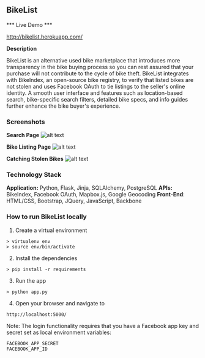 BikeList
--------

*** Live Demo ***

http://bikelist.herokuapp.com/

**Description**

BikeList is an alternative used bike marketplace that introduces more transparency in the bike buying process so you can rest assured that your purchase will not contribute to the cycle of bike theft. BikeList integrates with BikeIndex, an open-source bike registry, to verify that listed bikes are not stolen and uses Facebook OAuth to tie listings to the seller's online identity. A smooth user interface and features such as location-based search, bike-specific search filters, detailed bike specs, and info guides further enhance the bike buyer's experience.

### Screenshots

**Search Page**
![alt text](https://cldup.com/-CCK9vvr9h.png)

**Bike Listing Page**
![alt text](https://cldup.com/SG7KLqyY4C.png)

**Catching Stolen Bikes**
![alt text](https://cldup.com/Td9NE6eydd.png)

### Technology Stack

**Application:** Python, Flask, Jinja, SQLAlchemy, PostgreSQL
**APIs:** BikeIndex, Facebook OAuth, Mapbox.js, Google Geocoding
**Front-End**: HTML/CSS, Bootstrap, JQuery, JavaScript, Backbone 

### How to run BikeList locally

1. Create a virtual environment 

```
> virtualenv env
> source env/bin/activate
```

2. Install the dependencies

```
> pip install -r requirements
```

3. Run the app 

```
> python app.py
```

4. Open your browser and navigate to 

```
http://localhost:5000/
```

Note: The login functionality requires that you have a Facebook app key and secret set as local environment variables:

```
FACEBOOK_APP_SECRET
FACEBOOK_APP_ID
```
